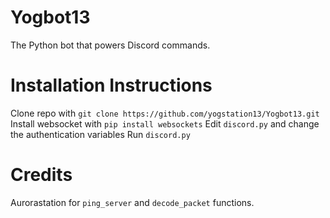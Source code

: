 # Yogbot13
The Python bot that powers Discord commands.

# Installation Instructions
Clone repo with `git clone https://github.com/yogstation13/Yogbot13.git`
Install websocket with `pip install websockets`
Edit `discord.py` and change the authentication variables
Run `discord.py`

# Credits
Aurorastation for `ping_server` and `decode_packet` functions.


